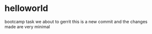 # helloworld
bootcamp task we about to gerrit
this is a new commit and the changes made are very minimal
